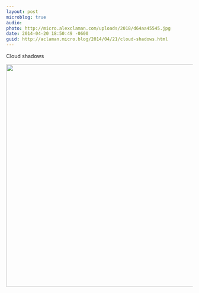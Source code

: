 ```yaml
---
layout: post
microblog: true
audio: 
photo: http://micro.alexclaman.com/uploads/2018/d64aa45545.jpg
date: 2014-04-20 18:50:49 -0600
guid: http://aclaman.micro.blog/2014/04/21/cloud-shadows.html
---
```

Cloud shadows

<img src="http://micro.alexclaman.com/uploads/2018/d64aa45545.jpg" width="600" height="600" />
